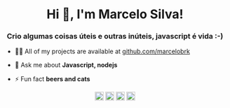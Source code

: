 <h1 align="center">Hi 👋, I'm Marcelo Silva!</h1>
<h3 align="center">Crio algumas coisas úteis e outras inúteis, javascript é vida :-)</h3>

- 👨‍💻 All of my projects are available at [github.com/marcelobrk](github.com/marcelobrk)

- 💬 Ask me about **Javascript, nodejs**

- ⚡ Fun fact **beers and cats**

<p align="center">
<a href="https://dev.to/dev.to/marcelobrk" target="blank"><img align="center" src="https://cdn.jsdelivr.net/npm/simple-icons@3.0.1/icons/dev-dot-to.svg" alt="dev.to/marcelobrk" height="20" width="20" /></a>
<a href="https://twitter.com/marcelo_tsx" target="blank"><img align="center" src="https://cdn.jsdelivr.net/npm/simple-icons@3.0.1/icons/twitter.svg" alt="marcelo_tsx" height="20" width="20" /></a>
<a href="https://linkedin.com/in/marcelo1z" target="blank"><img align="center" src="https://cdn.jsdelivr.net/npm/simple-icons@3.0.1/icons/linkedin.svg" alt="marcelo1z" height="20" width="20" /></a>
<a href="https://instagram.com/this.marcelo" target="blank"><img align="center" src="https://cdn.jsdelivr.net/npm/simple-icons@3.0.1/icons/instagram.svg" alt="this.marcelo" height="20" width="20" /></a>
</p>
